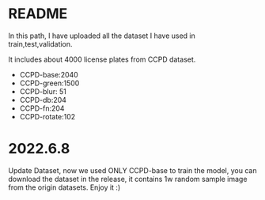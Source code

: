 # README

In this path, I have uploaded all the dataset I have used in train,test,validation.

It includes about 4000 license plates from CCPD dataset.

- CCPD-base:2040
- CCPD-green:1500
- CCPD-blur: 51
- CCPD-db:204
- CCPD-fn:204
- CCPD-rotate:102

# 2022.6.8

Update Dataset, now we used ONLY CCPD-base to train the model, you can download the dataset in the release, it contains 1w random sample image from the origin datasets. Enjoy it  :) 